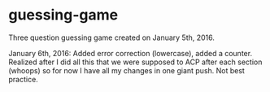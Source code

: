 # guessing-game
Three question guessing game created on January 5th, 2016.

January 6th, 2016:
Added error correction (lowercase), added a counter. Realized after I did all this that we were supposed to ACP after each section (whoops) so for now I have all my changes in one giant push. Not best practice.

